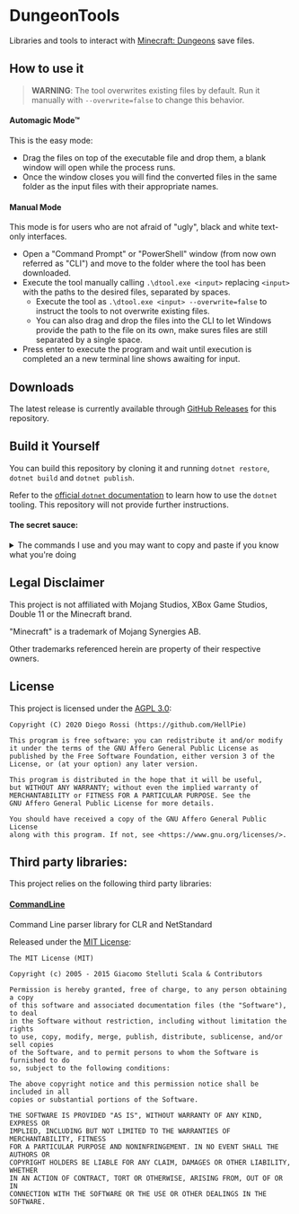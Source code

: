 ﻿# DungeonTools

Libraries and tools to interact with [Minecraft: Dungeons](https://www.minecraft.net/en-us/about-dungeons/) save files.

## How to use it

> **WARNING**: The tool overwrites existing files by default. Run it manually with `--overwrite=false` to change this behavior.

#### Automagic Mode™

This is the easy mode:
- Drag the files on top of the executable file and drop them, a blank window will open while the process runs.
- Once the window closes you will find the converted files in the same folder as the input files with their appropriate names.

#### Manual Mode

This mode is for users who are not afraid of "ugly", black and white text-only interfaces.
- Open a "Command Prompt" or "PowerShell" window (from now own referred as "CLI") and move to the folder where the tool has been downloaded.
- Execute the tool manually calling `.\dtool.exe <input>` replacing `<input>` with the paths to the desired files, separated by spaces.
    - Execute the tool as `.\dtool.exe <input> --overwrite=false` to instruct the tools to not overwrite existing files.
    - You can also drag and drop the files into the CLI to let Windows provide the path to the file on its own, make sures files are still separated by a single space.
- Press enter to execute the program and wait until execution is completed an a new terminal line shows awaiting for input.
 
## Downloads

The latest release is currently available through [GitHub Releases](https://github.com/HellPie/DungeonTools/releases) for this repository.

## Build it Yourself

You can build this repository by cloning it and running `dotnet restore`, `dotnet build` and `dotnet publish`.

Refer to the [official `dotnet` documentation](https://docs.microsoft.com/en-us/dotnet/core/tools/) to learn how to use the `dotnet` tooling. This repository will not provide further instructions.

#### The secret sauce:
<details>
<summary>The commands I use and you may want to copy and paste if you know what you're doing</summary>
---

To compile the CLI tool I simply run:
> `dotnet publish .\src\DungeonTools.Cli\DungeonTools.Cli.csproj --configuration Release --output .\out\ -p:PublishTrimmed=true --runtime win-x64 --self-contained true`

To compile the server the process relies on the provided [`Dockerfile`](./Dockerfile) and some `docker-compose` configuration to put it behind a reverse proxy with HTTPS support.

To have a working server you'll need the keys. The server currently serves the encryption keys through the [`api/encryption/keys` endpoint](https://dungeons.tools/api/encryption/keys).
You will notice it always answers with a `HTTP Status Code 451: Unavailable for Legal Reasons`. That happens because the AES Key and IV are Mojang's private property and nobody is legally allowed to share them.
</details>

## Legal Disclaimer

This project is not affiliated with Mojang Studios, XBox Game Studios, Double 11 or the Minecraft brand.

"Minecraft" is a trademark of Mojang Synergies AB.

Other trademarks referenced herein are property of their respective owners.

## License

This project is licensed under the [AGPL 3.0](LICENSE):

```
Copyright (C) 2020 Diego Rossi (https://github.com/HellPie)

This program is free software: you can redistribute it and/or modify
it under the terms of the GNU Affero General Public License as
published by the Free Software Foundation, either version 3 of the
License, or (at your option) any later version.

This program is distributed in the hope that it will be useful,
but WITHOUT ANY WARRANTY; without even the implied warranty of
MERCHANTABILITY or FITNESS FOR A PARTICULAR PURPOSE. See the
GNU Affero General Public License for more details.

You should have received a copy of the GNU Affero General Public License
along with this program. If not, see <https://www.gnu.org/licenses/>.
```

## Third party libraries:

This project relies on the following third party libraries:

#### [CommandLine](https://github.com/commandlineparser/commandline)
Command Line parser library for CLR and NetStandard

Released under the [MIT License](https://github.com/commandlineparser/commandline/blob/master/License.md):
```
The MIT License (MIT)

Copyright (c) 2005 - 2015 Giacomo Stelluti Scala & Contributors

Permission is hereby granted, free of charge, to any person obtaining a copy
of this software and associated documentation files (the "Software"), to deal
in the Software without restriction, including without limitation the rights
to use, copy, modify, merge, publish, distribute, sublicense, and/or sell copies
of the Software, and to permit persons to whom the Software is furnished to do
so, subject to the following conditions:

The above copyright notice and this permission notice shall be included in all
copies or substantial portions of the Software.

THE SOFTWARE IS PROVIDED "AS IS", WITHOUT WARRANTY OF ANY KIND, EXPRESS OR
IMPLIED, INCLUDING BUT NOT LIMITED TO THE WARRANTIES OF MERCHANTABILITY, FITNESS
FOR A PARTICULAR PURPOSE AND NONINFRINGEMENT. IN NO EVENT SHALL THE AUTHORS OR
COPYRIGHT HOLDERS BE LIABLE FOR ANY CLAIM, DAMAGES OR OTHER LIABILITY, WHETHER
IN AN ACTION OF CONTRACT, TORT OR OTHERWISE, ARISING FROM, OUT OF OR IN
CONNECTION WITH THE SOFTWARE OR THE USE OR OTHER DEALINGS IN THE SOFTWARE.
```

